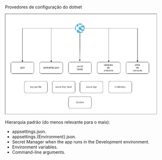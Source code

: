 Provedores de configuração do dotnet


![Provider](./files/providers.jpg "Providers")


Hierarquia padrão (do menos relevante para o mais):

- appsettings.json.
- appsettings.{Environment}.json.
- Secret Manager when the app runs in the Development environment.
- Environment variables.
- Command-line arguments.